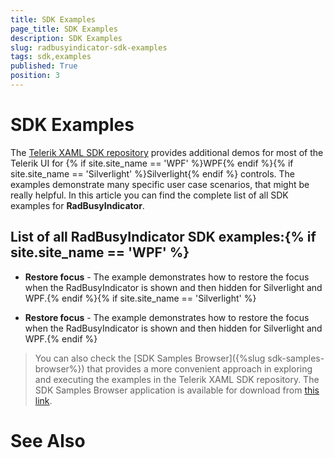 ```yaml
---
title: SDK Examples
page_title: SDK Examples
description: SDK Examples
slug: radbusyindicator-sdk-examples
tags: sdk,examples
published: True
position: 3
---
```


# SDK Examples



The [Telerik XAML SDK repository](https://github.com/telerik/xaml-sdk/tree/master/) provides additional demos for most of the Telerik UI for {% if site.site_name == 'WPF' %}WPF{% endif %}{% if site.site_name == 'Silverlight' %}Silverlight{% endif %} controls. The examples demonstrate many specific user case scenarios, that might be really helpful. In this article you can find the complete list of all SDK examples for __RadBusyIndicator__.

## List of all RadBusyIndicator SDK examples:{% if site.site_name == 'WPF' %}

* __Restore focus__ - The example demonstrates how to restore the focus when the RadBusyIndicator is shown and then hidden for Silverlight and WPF.{% endif %}{% if site.site_name == 'Silverlight' %}

* __Restore focus__ - The example demonstrates how to restore the focus when the RadBusyIndicator is shown and then hidden for Silverlight and WPF.{% endif %}

>You can also check the [SDK Samples Browser]({%slug sdk-samples-browser%}) that provides a more convenient approach in exploring and executing the examples in the Telerik XAML SDK repository. The SDK Samples Browser application is available for download from [this link](http://demos.telerik.com/xaml-sdkbrowser/).

# See Also
